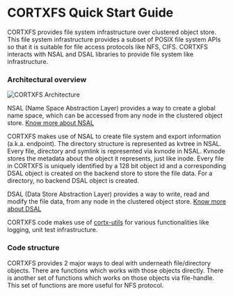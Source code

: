 # CORTXFS Quick Start Guide

CORTXFS provides file system infrastructure over clustered object store.
This file system infrastructure provides a subset of POSIX file system APIs so
that it is suitable for file access protocols like NFS, CIFS.
CORTXFS interacts with NSAL and DSAL libraries to provide file system like
infrastructure.

### Architectural overview
![CORTXFS Architecture](../images/cortxfs-arch.jpg)

NSAL (Name Space Abstraction Layer) provides a way to create a global name
space, which can be accessed from any node in the clustered object store.
[Know more about NSAL](https://github.com/Seagate/cortx-nsal)

CORTXFS makes use of NSAL to create file system and export information (a.k.a.
endpoint). The directory structure is represented as kvtree in NSAL. Every
file, directory and symlink is represented via kvnode in NSAL. Kvnode stores
the metadata about the object it represents, just like inode. Every file in
CORTXFS is uniquely identified by a 128 bit object id and a corresponding DSAL
object is created on the backend store to store the file data. For a directory,
no backend DSAL object is created.

DSAL (Data Store Abstraction Layer) provides a way to write, read and
modify the file data, from any node in the clustered object store. 
[Know more about DSAL](https://github.com/Seagate/cortx-dsal)

CORTXFS code makes use of [cortx-utils]() for various functionalities like
logging, unit test infrastructure.

### Code structure
CORTXFS provides 2 major ways to deal with underneath file/directory objects.
There are functions which works with those objects directly.
There is another set of functions which works on those objects via file-handle.
This set of functions are more useful for NFS protocol.

